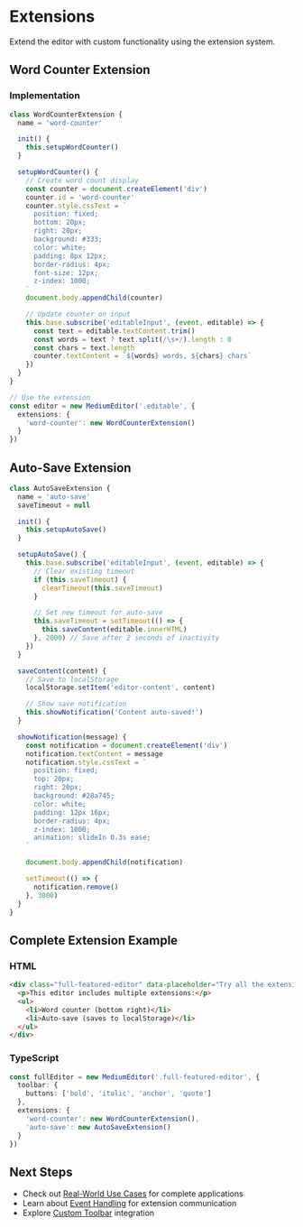 # Extensions

Extend the editor with custom functionality using the extension system.

## Word Counter Extension

### Implementation
```typescript
class WordCounterExtension {
  name = 'word-counter'

  init() {
    this.setupWordCounter()
  }

  setupWordCounter() {
    // Create word count display
    const counter = document.createElement('div')
    counter.id = 'word-counter'
    counter.style.cssText = `
      position: fixed;
      bottom: 20px;
      right: 20px;
      background: #333;
      color: white;
      padding: 8px 12px;
      border-radius: 4px;
      font-size: 12px;
      z-index: 1000;
    `
    document.body.appendChild(counter)

    // Update counter on input
    this.base.subscribe('editableInput', (event, editable) => {
      const text = editable.textContent.trim()
      const words = text ? text.split(/\s+/).length : 0
      const chars = text.length
      counter.textContent = `${words} words, ${chars} chars`
    })
  }
}

// Use the extension
const editor = new MediumEditor('.editable', {
  extensions: {
    'word-counter': new WordCounterExtension()
  }
})
```

## Auto-Save Extension

```typescript
class AutoSaveExtension {
  name = 'auto-save'
  saveTimeout = null

  init() {
    this.setupAutoSave()
  }

  setupAutoSave() {
    this.base.subscribe('editableInput', (event, editable) => {
      // Clear existing timeout
      if (this.saveTimeout) {
        clearTimeout(this.saveTimeout)
      }

      // Set new timeout for auto-save
      this.saveTimeout = setTimeout(() => {
        this.saveContent(editable.innerHTML)
      }, 2000) // Save after 2 seconds of inactivity
    })
  }

  saveContent(content) {
    // Save to localStorage
    localStorage.setItem('editor-content', content)

    // Show save notification
    this.showNotification('Content auto-saved!')
  }

  showNotification(message) {
    const notification = document.createElement('div')
    notification.textContent = message
    notification.style.cssText = `
      position: fixed;
      top: 20px;
      right: 20px;
      background: #28a745;
      color: white;
      padding: 12px 16px;
      border-radius: 4px;
      z-index: 1000;
      animation: slideIn 0.3s ease;
    `

    document.body.appendChild(notification)

    setTimeout(() => {
      notification.remove()
    }, 3000)
  }
}
```

## Complete Extension Example

### HTML
```html
<div class="full-featured-editor" data-placeholder="Try all the extensions...">
  <p>This editor includes multiple extensions:</p>
  <ul>
    <li>Word counter (bottom right)</li>
    <li>Auto-save (saves to localStorage)</li>
  </ul>
</div>
```

### TypeScript
```typescript
const fullEditor = new MediumEditor('.full-featured-editor', {
  toolbar: {
    buttons: ['bold', 'italic', 'anchor', 'quote']
  },
  extensions: {
    'word-counter': new WordCounterExtension(),
    'auto-save': new AutoSaveExtension()
  }
})
```

## Next Steps

- Check out [Real-World Use Cases](/examples/real-world) for complete applications
- Learn about [Event Handling](/examples/events) for extension communication
- Explore [Custom Toolbar](/examples/toolbar) integration
